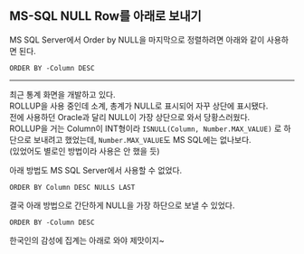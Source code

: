 ## MS-SQL NULL Row를 아래로 보내기

MS SQL Server에서 Order by NULL을 마지막으로 정렬하려면 아래와 같이 사용하면 된다.
```
ORDER BY -Column DESC
```

---

최근 통계 화면을 개발하고 있다.  
ROLLUP을 사용 중인데 소계, 총계가 NULL로 표시되어 자꾸 상단에 표시됐다.  
전에 사용하던 Oracle과 달리 NULL이 가장 상단으로 와서 당황스러웠다.  
ROLLUP을 거는 Column이 INT형이라 `ISNULL(Column, Number.MAX_VALUE)` 로 하단으로 보내려고 했었는데, `Number.MAX_VALUE`도 MS SQL에는 없나보다.  
(있었어도 별로인 방법이라 사용은 안 했을 듯)

아래 방법도 MS SQL Server에서 사용할 수 없었다.  
```
ORDER BY Column DESC NULLS LAST
```

결국 아래 방법으로 간단하게 NULL을 가장 하단으로 보낼 수 있었다. 
```
ORDER BY -Column DESC
```

한국인의 감성에 집계는 아래로 와야 제맛이지~  